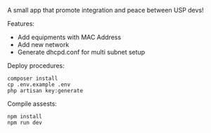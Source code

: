 A small app that promote integration and peace between USP devs!

Features:
 - Add equipments with MAC Address 
 - Add new network
 - Generate dhcpd.conf for multi subnet setup

Deploy procedures:
 
    composer install
    cp .env.example .env
    php artisan key:generate

Compile assests:

    npm install  
    npm run dev
